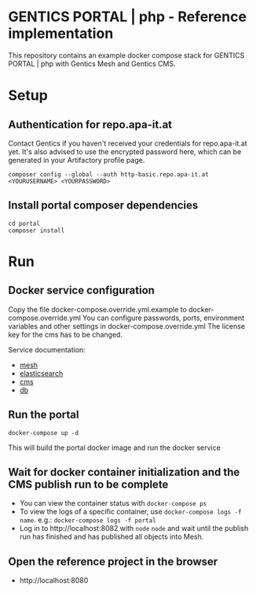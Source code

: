 # GENTICS PORTAL | php - Reference implementation

This repository contains an example docker compose stack for GENTICS PORTAL | php with Gentics Mesh and Gentics CMS.

# Setup

## Authentication for repo.apa-it.at

Contact Gentics if you haven't received your credentials for repo.apa-it.at yet.
It's also advised to use the encrypted password here, which can be generated in your Artifactory profile page.

```
composer config --global --auth http-basic.repo.apa-it.at <YOURUSERNAME> <YOURPASSWORD>
```

## Install portal composer dependencies

```
cd portal
composer install
```

# Run

## Docker service configuration

Copy the file docker-compose.override.yml.example to docker-compose.override.yml
You can configure passwords, ports, environment variables and other settings in docker-compose.override.yml
The license key for the cms has to be changed.

Service documentation:

* [mesh](https://getmesh.io/docs/beta/administration-guide.html#_environment_variables)
* [elasticsearch](https://www.elastic.co/guide/en/elasticsearch/reference/current/docker.html)
* [cms](https://hub.docker.com/r/gentics/cms/)
* [db](https://hub.docker.com/_/mariadb/)

## Run the portal

```
docker-compose up -d
```

This will build the portal docker image and run the docker service

## Wait for docker container initialization and the CMS publish run to be complete

* You can view the container status with `docker-compose ps`
* To view the logs of a specific container, use `docker-compose logs -f name`. e.g.: `docker-compose logs -f portal`
* Log in to http://localhost:8082 with `node` `node` and wait until the publish run has finished and has published all objects into Mesh.

## Open the reference project in the browser

* http://localhost:8080
